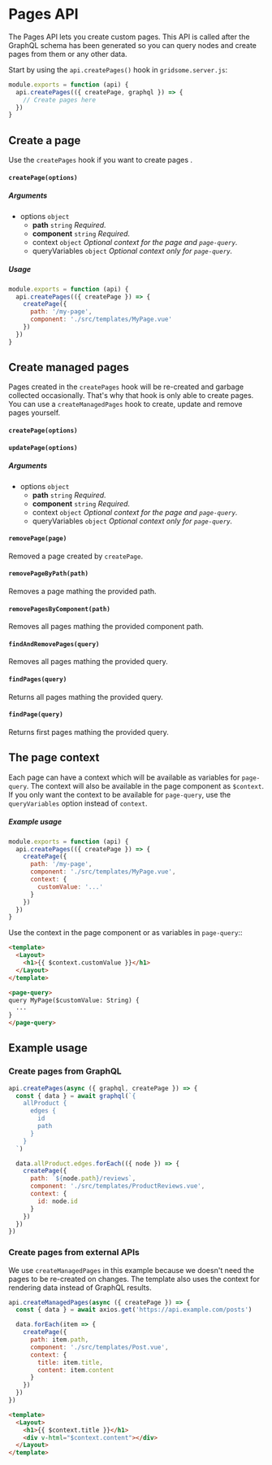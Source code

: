 # Pages API

The Pages API lets you create custom pages. This API is called after the GraphQL schema has been generated so you can query nodes and create pages from them or any other data.

Start by using the `api.createPages()` hook in `gridsome.server.js`:

```js
module.exports = function (api) {
  api.createPages(({ createPage, graphql }) => {
    // Create pages here
  })
}
```

## Create a page

Use the `createPages` hook if you want to create pages .

#### `createPage(options)`

##### Arguments

- options `object`
  - **path** `string` *Required.*
  - **component** `string` *Required.*
  - context `object` *Optional context for the page and `page-query`.*
  - queryVariables `object`  *Optional context only for `page-query`.*

##### Usage

```js
module.exports = function (api) {
  api.createPages(({ createPage }) => {
    createPage({
      path: '/my-page',
      component: './src/templates/MyPage.vue'
    })
  })
}
```

## Create managed pages

Pages created in the `createPages` hook will be re-created and garbage collected occasionally. That's why that hook is only able to create pages. You can use a `createManagedPages` hook to create, update and remove pages yourself. 

#### `createPage(options)`
#### `updatePage(options)`

##### Arguments

- options `object`
  - **path** `string` *Required.*
  - **component** `string` *Required.*
  - context `object` *Optional context for the page and `page-query`.*
  - queryVariables `object`  *Optional context only for `page-query`.*

#### `removePage(page)`

Removed a page created by `createPage`.

#### `removePageByPath(path)`

Removes a page mathing the provided path.

#### `removePagesByComponent(path)`

Removes all pages mathing the provided component path.

#### `findAndRemovePages(query)`

Removes all pages mathing the provided query.

#### `findPages(query)`

Returns all pages mathing the provided query.

#### `findPage(query)`

Returns first pages mathing the provided query.

## The page context

Each page can have a context which will be available as variables for `page-query`. The context will also be available in the page component as `$context`. If you only want the context to be available for `page-query`, use the `queryVariables` option instead of `context`.

##### Example usage

```js
module.exports = function (api) {
  api.createPages(({ createPage }) => {
    createPage({
      path: '/my-page',
      component: './src/templates/MyPage.vue',
      context: {
        customValue: '...'
      }
    })
  })
}
```

Use the context in the page component or as variables in `page-query`::

```html
<template>
  <Layout>
    <h1>{{ $context.customValue }}</h1>
  </Layout>
</template>

<page-query>
query MyPage($customValue: String) {
  ...
}
</page-query>
```

## Example usage

### Create pages from GraphQL

````js
api.createPages(async ({ graphql, createPage }) => {
  const { data } = await graphql(`{
    allProduct {
      edges {
        id
        path
      }
    }
  `)

  data.allProduct.edges.forEach(({ node }) => {
    createPage({
      path: `${node.path}/reviews`,
      component: './src/templates/ProductReviews.vue',
      context: {
        id: node.id
      }
    })
  })
})
````

### Create pages from external APIs

We use `createManagedPages` in this example because we doesn't need the pages to be re-created on changes. The template also uses the context for rendering data instead of GraphQL results.

```js
api.createManagedPages(async ({ createPage }) => {
  const { data } = await axios.get('https://api.example.com/posts')

  data.forEach(item => {
    createPage({
      path: item.path,
      component: './src/templates/Post.vue',
      context: {
        title: item.title,
        content: item.content
      }
    })
  })
})
```

```html
<template>
  <Layout>
    <h1>{{ $context.title }}</h1>
    <div v-html="$context.content"></div>
  </Layout>
</template>
```
